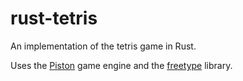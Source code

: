 # rust-tetris
An implementation of the tetris game in Rust.

Uses the [Piston](https://github.com/PistonDevelopers/piston) game engine and the [freetype](https://www.freetype.org/) library.